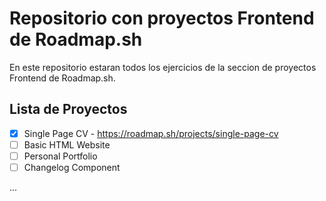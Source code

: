 # Repositorio con proyectos Frontend de Roadmap.sh

En este repositorio estaran todos los ejercicios de la seccion de proyectos Frontend de
Roadmap.sh.

## Lista de Proyectos

-   [x] Single Page CV  - https://roadmap.sh/projects/single-page-cv
-   [ ] Basic HTML Website
-   [ ] Personal Portfolio
-   [ ] Changelog Component

...

